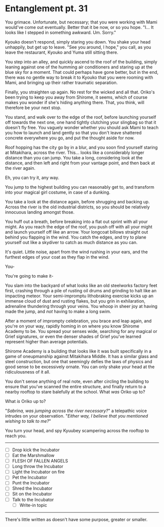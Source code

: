 # Entanglement pt. 31

You grimace. Unfortunate, but necessary; that you were working with Mami would've come out eventually. Better that it be now, or so you hope. "I... It looks like I stepped in something awkward. Um. Sorry."

Kyouko doesn't respond, simply staring you down. You shake your head unhappily, but get up to leave. "See you around, I hope," you call, as you leave the restaurant, Kyouko and Yuma still sitting there.

You step into an alley, and quickly ascend to the roof of the building, simply leaning against one of the humming air conditioners and staring up at the blue sky for a moment. That could perhaps have gone better, but in the end, there was no gentle way to break it to Kyouko that you were rooming with Mami, and bringing up their rather traumatic separation.

Finally, you straighten up again. No rest for the wicked and all that. Oriko's been trying to keep you away from Shirome, it seems, which of course makes you wonder if she's hiding anything there. That, you think, will therefore be your next stop.

You stand, and walk over to the edge of the roof, before launching yourself off towards the next one, one hand tightly clutching your slingbag so that it doesn't fly free. You vaguely wonder whether you should ask Mami to teach you how to launch and land gently so that you don't leave shattered concrete everywhere you go, and put the thought aside for now.

Roof hopping has the city go by in a blur, and you soon find yourself staring at Mitakihara, across the river. This... looks like a considerably longer distance than you can jump. You take a long, considering look at the distance, and then left and right from your vantage point, and then back at the river again.

Eh, you can try it, any way.

You jump to the highest building you can reasonably get to, and transform into your magical girl costume, in case of a dunking.

You take a look at the distance again, before shrugging and backing up. Across the river is the old industrial districts, so you should be relatively innocuous landing amongst those.

You huff out a breath, before breaking into a flat out sprint with all your might. As you reach the edge of the roof, you push off with all your might and launch yourself off like an arrow. Your longcoat billows straight out behind you flapping in the wind. You catch the edges, and try to plane yourself out like a skydiver to catch as much distance as you can.

It's quiet. Little noise, apart from the wind rushing in your ears, and the furthest edges of your coat as they flap in the wind.

You-

You're going to make it-

You slam into the backyard of what looks like an old steelworks factory feet first, crashing through a pile of rusting oil drums and grinding to halt like an impacting meteor. Your semi-impromptu lithobraking exercise kicks up an immense cloud of dust and rusting flakes, but you grin in exhilaration, adrenaline thundering through your veins. You whoop in sheer joy at having made the jump, and *not* having to make a long swim.

After a moment of imprompty celebration, you brace and leap again, and you're on your way, rapidly homing in on where you know Shirome Academy to be. You spread your senses wide, searching for any magical or Grief signatures, or even the denser shades of Grief you've learned represent higher than average potentials.

Shirome Academy is a building that looks like it was built specifically in a game of oneupmanship against Mitakihara Middle. It has a similar glass and steel construction, but one that seemingly defies the laws of physics and good sense to be excessively ornate. You can only shake your head at the ridiculousness of it all.

You don't sense anything of real note, even after circling the building to ensure that you've scanned the entire structure, and finally return to a nearby rooftop to stare balefully at the school. What *was* Oriko up to?

What *is* Oriko up to?

"*Sabrina, was jumping across the river necessary?*" a telepathic voice intrudes on your observation. "*Either way, I believe that you mentioned wishing to talk to me?*"

You turn your head, and spy Kyuubey scampering across the rooftop to reach you.

---

- [ ] Drop kick the Incubator
- [ ] Eat the Marshmallow
- [ ] FLESH OF FALLEN ANGELS
- [ ] Long throw the Incubator
- [ ] Light the Incubator on fire
- [ ] Pet the Incubator
- [ ] Punt the Incubator
- [ ] Shred the Incubator
- [ ] Sit on the Incubator
- [ ] Talk to the Incubator
  - [ ] Write-in topic

---

There's little written as doesn't have some purpose, greater or smaller.

